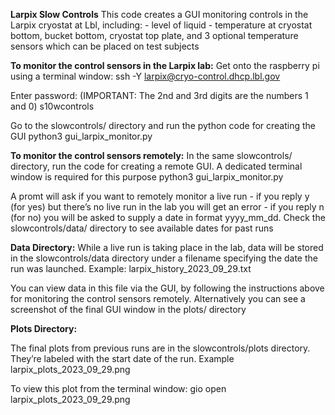**Larpix Slow Controls**
This code creates a GUI monitoring controls in the Larpix cryostat at Lbl, including:
		- level of liquid
		- temperature at cryostat bottom, bucket bottom, cryostat top plate, and 3 optional temperature sensors which can be placed on test subjects

**To monitor the control sensors in the Larpix lab:**
Get onto the raspberry pi using a terminal window:
		ssh -Y larpix@cryo-control.dhcp.lbl.gov

Enter password: (IMPORTANT: The 2nd and 3rd digits are the numbers 1 and 0)
		s10wcontrols

Go to the slowcontrols/ directory and run the python code for creating the GUI 
		python3 gui_larpix_monitor.py

**To monitor the control sensors remotely:**
In the same slowcontrols/ directory, run the code for creating a remote GUI. A dedicated terminal window is required for this purpose
		python3 gui_larpix_monitor.py

A promt will ask if you want to remotely monitor a live run
		- if you reply y (for yes) but there’s no live run in the lab you will get an error
		- if you reply n (for no) you will be asked to supply a date in format yyyy_mm_dd. Check 
			the slowcontrols/data/ directory to see available dates for past runs

**Data Directory:**
While a live run is taking place in the lab, data will be stored in the slowcontrols/data directory under a filename specifying the date the run was launched. Example:
		larpix_history_2023_09_29.txt

You can view data in this file via the GUI, by following the instructions above for monitoring the control sensors remotely. Alternatively you can see a screenshot of the final GUI window in the plots/ directory

**Plots Directory:**

The final plots from previous runs are in the slowcontrols/plots directory. They’re labeled with the start date of the run. Example
		larpix_plots_2023_09_29.png

To view this plot from the terminal window:
		gio open larpix_plots_2023_09_29.png
